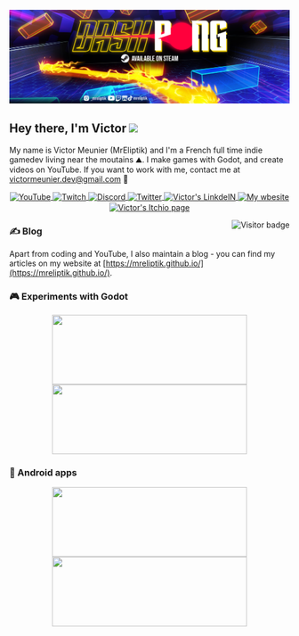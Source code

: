 <p align="center"> 
  <img src="banner.png">
</p>

## Hey there, I'm Victor <img src="https://media.giphy.com/media/hvRJCLFzcasrR4ia7z/giphy.gif" width="25px">

My name is Victor Meunier (MrEliptik) and I'm a French full time indie gamedev living near the moutains ⛰️. I make games with Godot, and create videos on YouTube. 
If you want to work with me, contact me at [victormeunier.dev@gmail.com](mailto:victormeunier.dev@gmail.com) 📧

<p align="center">
<a href="https://www.youtube.com/c/MrEliptik">
  <img align="center" alt="YouTube" width="25px" src="https://cdn.jsdelivr.net/npm/simple-icons@v3/icons/youtube.svg" />
</a>
<a href="https://www.twitch.tv/mreliptik">
  <img align="center" alt="Twitch" width="25px" src="https://cdn.jsdelivr.net/npm/simple-icons@v3/icons/twitch.svg" />
</a>
<a href="https://discord.gg/83nFRPTP6t">
  <img align="center" alt="Discord" width="25px" src="https://cdn.jsdelivr.net/npm/simple-icons@v3/icons/discord.svg" />
</a>
<a href="https://twitter.com/mreliptik">
  <img align="center" alt="Twitter" width="25px" src="https://cdn.jsdelivr.net/npm/simple-icons@v3/icons/twitter.svg" />
</a>
<a href="https://www.linkedin.com/in/victormeunier73/">
  <img align="center" alt="Victor's LinkdeIN" width="25px" src="https://cdn.jsdelivr.net/npm/simple-icons@v3/icons/linkedin.svg" />
</a>
<a href="https://mreliptik.github.io/">
  <img align="center" alt="My wbesite" width="25px" src="https://cdn.jsdelivr.net/npm/simple-icons@v3/icons/hugo.svg" />
</a>
<a href="https://mreliptik.itch.io/">
  <img align="center" alt="Victor's Itchio page" width="25px" src="https://cdn.jsdelivr.net/npm/simple-icons@v3/icons/itch-dot-io.svg" />
</a>
</p>
<a href="/">
  <img align="right" alt="Visitor badge" src="https://visitor-badge.glitch.me/badge?page_id=mreliptik.mreliptik" />
</a>

### &#x270d; Blog

Apart from coding and YouTube, I also maintain a blog - you can find my articles on my website at [https://mreliptik.github.io/](https://mreliptik.github.io/).

### 🎮 Experiments with Godot

<p align="center">
<a href="https://github.com/MrEliptik/godot_experiments">
  <img align="center" height="125" width="350" src="https://github-readme-stats.vercel.app/api/pin/?username=mreliptik&repo=godot_experiments&title_color=ffffff&text_color=c9cacc&icon_color=2bbc8a&bg_color=1d1f21" />
</a> 
 
<a href="https://github.com/MrEliptik/shader_experiments">
  <img align="center" height="125" width="350" src="https://github-readme-stats.vercel.app/api/pin/?username=mreliptik&repo=shader_experiments&title_color=ffffff&text_color=c9cacc&icon_color=2bbc8a&bg_color=1d1f21" />
</a>
</p>

### 📱 Android apps

<p align="center">
<a href="https://github.com/MrEliptik/camText">
  <img align="center" height="125" width="350" src="https://github-readme-stats.vercel.app/api/pin/?username=mreliptik&repo=camText&title_color=ffffff&text_color=c9cacc&icon_color=2bbc8a&bg_color=1d1f21" />
</a>  

<a href="https://github.com/MrEliptik/camQR">
  <img align="center" height="125" width="350" src="https://github-readme-stats.vercel.app/api/pin/?username=mreliptik&repo=camQR&title_color=ffffff&text_color=c9cacc&icon_color=2bbc8a&bg_color=1d1f21" />
</a> 
</p>



